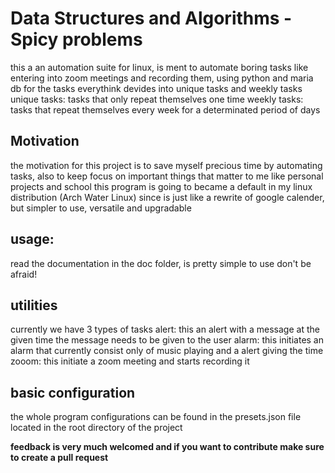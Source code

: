 # Data Structures and Algorithms - Spicy problems
this a an automation suite for linux, is ment to automate boring tasks like entering into zoom meetings and recording them, using python and maria db for the tasks
everythink devides into unique tasks and weekly tasks
unique tasks:
tasks that only repeat themselves one time
weekly tasks:
tasks that repeat themselves every week for a determinated period of days

## Motivation
the motivation for this project is to save myself precious time by automating tasks, also to keep focus on important things that matter to me like
personal projects and school
this program is going to became a default in my linux distribution (Arch Water Linux) since is just like a rewrite of google calender, but simpler to use, versatile and upgradable


## usage:
read the documentation in the doc folder,
is pretty simple to use don't be afraid!

## utilities
currently we have 3 types of tasks
alert:
this an alert with a message at the given time the message needs to be given to the user
alarm:
this initiates an alarm that currently consist only of music playing and a alert giving the time
zooom:
this initiate a zoom meeting and starts recording it


## basic configuration
the whole program configurations can be found in the presets.json file located in the root directory of the project


**feedback is very much welcomed and if you want to contribute make sure to create a pull request**
